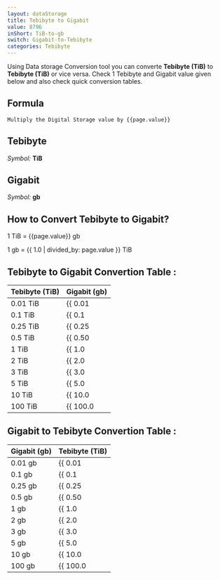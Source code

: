 ```yaml
---
layout: dataStorage
title: Tebibyte to Gigabit
value: 8796
inShort: TiB-to-gb
switch: Gigabit-to-Tebibyte
categories: Tebibyte
---
```


Using Data storage Conversion tool you can converte **Tebibyte (TiB)** to **Tebibyte (TiB)** or vice versa. Check 1 Tebibyte and Gigabit value given below and also check quick conversion tables.

## Formula
`Multiply the Digital Storage value by {{page.value}}`

## Tebibyte
*Symbol:* **TiB**

## Gigabit
*Symbol:* **gb**

## How to Convert Tebibyte to Gigabit?

1 TiB = {{page.value}} gb

1 gb = {{ 1.0 | divided_by: page.value }} TiB


## Tebibyte to Gigabit Convertion Table :

| Tebibyte (TiB) | Gigabit (gb) |
| ---- | ---- |
| 0.01 TiB | {{ 0.01 | times: page.value }} gb |
| 0.1 TiB | {{ 0.1 | times: page.value }} gb |
| 0.25 TiB | {{ 0.25 | times: page.value }} gb |
| 0.5 TiB | {{ 0.50 | times: page.value }} gb |
| 1 TiB | {{ 1.0 | times: page.value }} gb |
| 2 TiB | {{ 2.0 | times: page.value }} gb |
| 3 TiB | {{ 3.0 | times: page.value }} gb |
| 5 TiB | {{ 5.0 | times: page.value }} gb |
| 10 TiB | {{ 10.0 | times: page.value }} gb |
| 100 TiB | {{ 100.0 | times: page.value }} gb |

## Gigabit to Tebibyte Convertion Table :

| Gigabit (gb) | Tebibyte (TiB) |
| ---- | ---- |
| 0.01 gb | {{ 0.01 | divided_by: page.value }} TiB |
| 0.1 gb | {{ 0.1 | divided_by: page.value }} TiB |
| 0.25 gb | {{ 0.25 | divided_by: page.value }} TiB |
| 0.5 gb | {{ 0.50 | divided_by: page.value }} TiB |
| 1 gb | {{ 1.0 | divided_by: page.value }} TiB |
| 2 gb | {{ 2.0 | divided_by: page.value }} TiB |
| 3 gb | {{ 3.0 | divided_by: page.value }} TiB |
| 5 gb | {{ 5.0 | divided_by: page.value }} TiB |
| 10 gb | {{ 10.0 | divided_by: page.value }} TiB |
| 100 gb | {{ 100.0 | divided_by: page.value }} TiB |


<script>
document.getElementById('selectInput')[17].selected = true
document.getElementById('selectOutput')[10].selected = true
</script>
